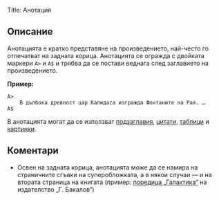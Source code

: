 Title: Анотация

## Описание

Анотацията е кратко представяне на произведението, най-често го отпечатват на задната корица. Анотацията се огражда с двойката маркери `A>` и `A$` и трябва да се постави веднага след заглавието на произведението.

**Пример:**

    A>
        В дълбока древност цар Калидаса изгражда Фонтаните на Рая. …
    A$

В анотацията могат да се използват [подзаглавия](/docs/sfb/subtitle), [цитати](/docs/sfb/cite), [таблици](/docs/sfb/table) и [картинки](/docs/sfb/image).

## Коментари

* Освен на задната корица, анотацията може да се намира на страничните сгъвки на суперобложката, а в някои случаи — и на втората страница на книгата (пример: [поредица „Галактика“](/sequence/GBKL-GAL) на издателство „Г. Бакалов“)
